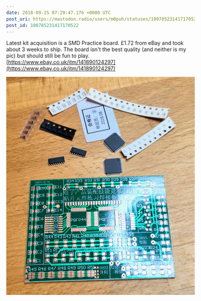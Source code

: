 ```yaml
---
date: 2018-09-25 07:29:47.176 +0000 UTC
post_uri: https://mastodon.radio/users/m0puh/statuses/100785231417170522
post_id: 100785231417170522
---
```

Latest kit acquisition is a SMD Practice board. £1.72 from eBay and took about 3 weeks to ship. The board isn't the best quality (and neither is my pic) but should still be fun to play. [https://www.ebay.co.uk/itm/141890124297](https://www.ebay.co.uk/itm/141890124297)


![](4549.jpeg)

